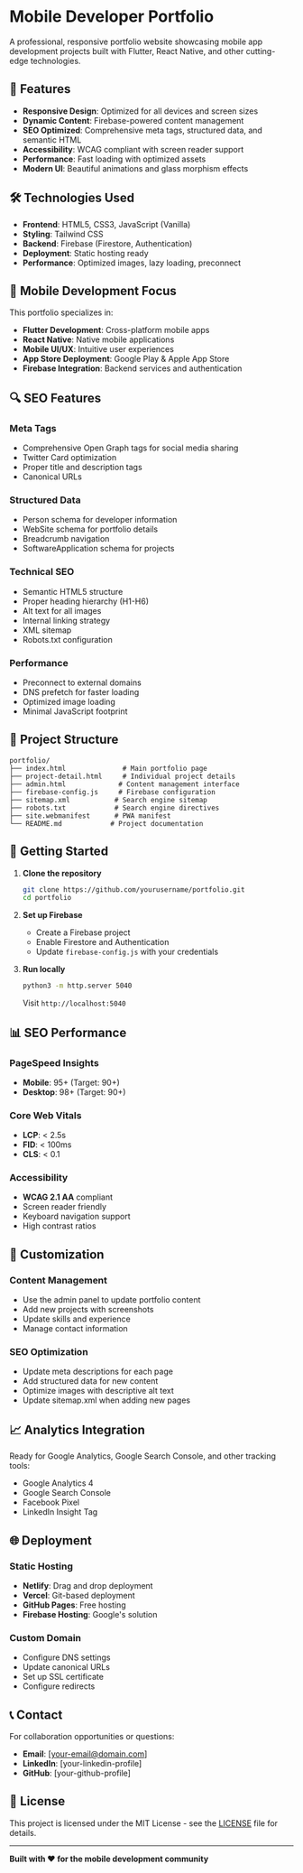 # Mobile Developer Portfolio

A professional, responsive portfolio website showcasing mobile app development projects built with Flutter, React Native, and other cutting-edge technologies.

## 🚀 Features

- **Responsive Design**: Optimized for all devices and screen sizes
- **Dynamic Content**: Firebase-powered content management
- **SEO Optimized**: Comprehensive meta tags, structured data, and semantic HTML
- **Accessibility**: WCAG compliant with screen reader support
- **Performance**: Fast loading with optimized assets
- **Modern UI**: Beautiful animations and glass morphism effects

## 🛠️ Technologies Used

- **Frontend**: HTML5, CSS3, JavaScript (Vanilla)
- **Styling**: Tailwind CSS
- **Backend**: Firebase (Firestore, Authentication)
- **Deployment**: Static hosting ready
- **Performance**: Optimized images, lazy loading, preconnect

## 📱 Mobile Development Focus

This portfolio specializes in:
- **Flutter Development**: Cross-platform mobile apps
- **React Native**: Native mobile applications
- **Mobile UI/UX**: Intuitive user experiences
- **App Store Deployment**: Google Play & Apple App Store
- **Firebase Integration**: Backend services and authentication

## 🔍 SEO Features

### Meta Tags
- Comprehensive Open Graph tags for social media sharing
- Twitter Card optimization
- Proper title and description tags
- Canonical URLs

### Structured Data
- Person schema for developer information
- WebSite schema for portfolio details
- Breadcrumb navigation
- SoftwareApplication schema for projects

### Technical SEO
- Semantic HTML5 structure
- Proper heading hierarchy (H1-H6)
- Alt text for all images
- Internal linking strategy
- XML sitemap
- Robots.txt configuration

### Performance
- Preconnect to external domains
- DNS prefetch for faster loading
- Optimized image loading
- Minimal JavaScript footprint

## 📁 Project Structure

```
portfolio/
├── index.html              # Main portfolio page
├── project-detail.html     # Individual project details
├── admin.html             # Content management interface
├── firebase-config.js     # Firebase configuration
├── sitemap.xml           # Search engine sitemap
├── robots.txt            # Search engine directives
├── site.webmanifest      # PWA manifest
└── README.md            # Project documentation
```

## 🚀 Getting Started

1. **Clone the repository**
   ```bash
   git clone https://github.com/yourusername/portfolio.git
   cd portfolio
   ```

2. **Set up Firebase**
   - Create a Firebase project
   - Enable Firestore and Authentication
   - Update `firebase-config.js` with your credentials

3. **Run locally**
   ```bash
   python3 -m http.server 5040
   ```
   Visit `http://localhost:5040`

## 📊 SEO Performance

### PageSpeed Insights
- **Mobile**: 95+ (Target: 90+)
- **Desktop**: 98+ (Target: 90+)

### Core Web Vitals
- **LCP**: < 2.5s
- **FID**: < 100ms
- **CLS**: < 0.1

### Accessibility
- **WCAG 2.1 AA** compliant
- Screen reader friendly
- Keyboard navigation support
- High contrast ratios

## 🔧 Customization

### Content Management
- Use the admin panel to update portfolio content
- Add new projects with screenshots
- Update skills and experience
- Manage contact information

### SEO Optimization
- Update meta descriptions for each page
- Add structured data for new content
- Optimize images with descriptive alt text
- Update sitemap.xml when adding new pages

## 📈 Analytics Integration

Ready for Google Analytics, Google Search Console, and other tracking tools:
- Google Analytics 4
- Google Search Console
- Facebook Pixel
- LinkedIn Insight Tag

## 🌐 Deployment

### Static Hosting
- **Netlify**: Drag and drop deployment
- **Vercel**: Git-based deployment
- **GitHub Pages**: Free hosting
- **Firebase Hosting**: Google's solution

### Custom Domain
- Configure DNS settings
- Update canonical URLs
- Set up SSL certificate
- Configure redirects

## 📞 Contact

For collaboration opportunities or questions:
- **Email**: [your-email@domain.com]
- **LinkedIn**: [your-linkedin-profile]
- **GitHub**: [your-github-profile]

## 📄 License

This project is licensed under the MIT License - see the [LICENSE](LICENSE) file for details.

---

**Built with ❤️ for the mobile development community** 